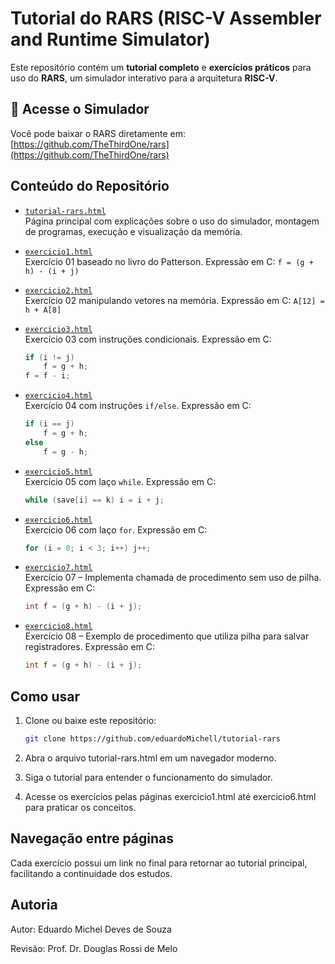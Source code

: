 # Tutorial do RARS (RISC-V Assembler and Runtime Simulator)

Este repositório contém um **tutorial completo** e **exercícios práticos** para uso do **RARS**, um simulador interativo para a arquitetura **RISC-V**.

## 🔗 Acesse o Simulador

Você pode baixar o RARS diretamente em: [https://github.com/TheThirdOne/rars](https://github.com/TheThirdOne/rars)

## Conteúdo do Repositório

- [`tutorial-rars.html`](tutorial-rars.html)  
  Página principal com explicações sobre o uso do simulador, montagem de programas, execução e visualização da memória.

- [`exercicio1.html`](exercicio1.html)  
  Exercício 01 baseado no livro do Patterson. Expressão em C: `f = (g + h) - (i + j)`

- [`exercicio2.html`](exercicio2.html)  
  Exercício 02 manipulando vetores na memória. Expressão em C: `A[12] = h + A[8]`

- [`exercicio3.html`](exercicio3.html)  
  Exercício 03 com instruções condicionais. Expressão em C:

  ```c
  if (i != j)
      f = g + h;
  f = f - i;
  ```

- [`exercicio4.html`](exercicio4.html)  
  Exercício 04 com instruções `if/else`. Expressão em C:

  ```c
  if (i == j)
      f = g + h;
  else
      f = g - h;
  ```

- [`exercicio5.html`](exercicio5.html)  
  Exercício 05 com laço `while`. Expressão em C:

  ```c
  while (save[i] == k) i = i + j;
  ```

- [`exercicio6.html`](exercicio6.html)  
  Exercício 06 com laço `for`. Expressão em C:

  ```c
  for (i = 0; i < 3; i++) j++;
  ```

- [`exercicio7.html`](exercicio7.html)  
  Exercício 07 – Implementa chamada de procedimento sem uso de pilha. Expressão em C:

  ```c
  int f = (g + h) - (i + j);
  ```

- [`exercicio8.html`](exercicio8.html)  
  Exercício 08 – Exemplo de procedimento que utiliza pilha para salvar registradores. Expressão em C:
  ```c
  int f = (g + h) - (i + j);
  ```

## Como usar

1. Clone ou baixe este repositório:
   ```bash
   git clone https://github.com/eduardoMichell/tutorial-rars
   ```
2. Abra o arquivo tutorial-rars.html em um navegador moderno.

3. Siga o tutorial para entender o funcionamento do simulador.

4. Acesse os exercícios pelas páginas exercicio1.html até exercicio6.html para praticar os conceitos.

## Navegação entre páginas

Cada exercício possui um link no final para retornar ao tutorial principal, facilitando a continuidade dos estudos.

## Autoria

Autor: Eduardo Michel Deves de Souza

Revisão: Prof. Dr. Douglas Rossi de Melo
